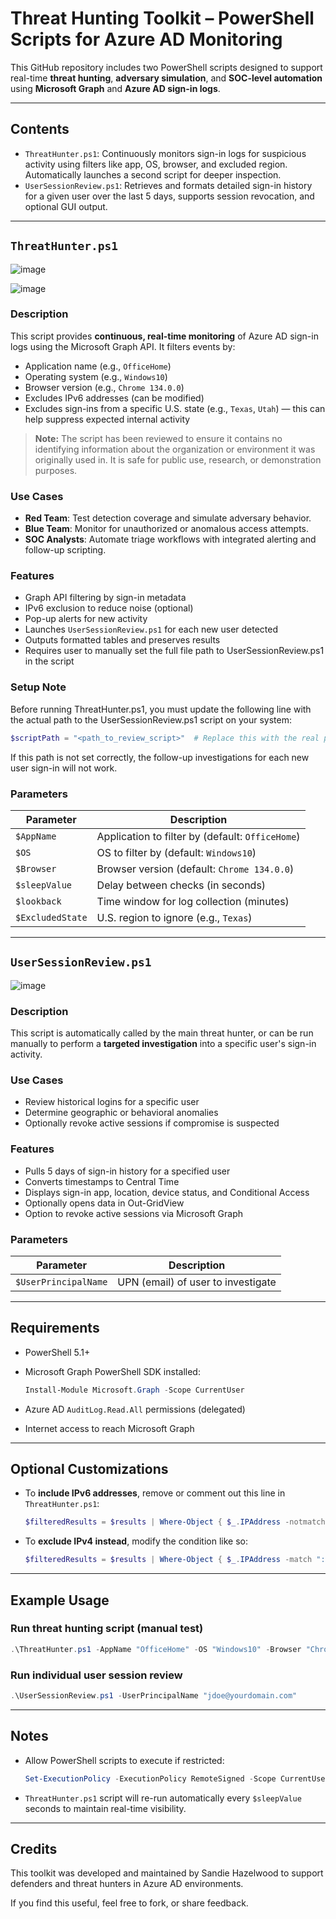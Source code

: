 # Threat Hunting Toolkit – PowerShell Scripts for Azure AD Monitoring

This GitHub repository includes two PowerShell scripts designed to support real-time **threat hunting**, **adversary simulation**, and **SOC-level automation** using **Microsoft Graph** and **Azure AD sign-in logs**.

---

## Contents

* `ThreatHunter.ps1`: Continuously monitors sign-in logs for suspicious activity using filters like app, OS, browser, and excluded region. Automatically launches a second script for deeper inspection.
* `UserSessionReview.ps1`: Retrieves and formats detailed sign-in history for a given user over the last 5 days, supports session revocation, and optional GUI output.

---

## `ThreatHunter.ps1`

![image](https://github.com/user-attachments/assets/ff6b40e0-bdf3-4cf8-ba78-85c2566e759c)

![image](https://github.com/user-attachments/assets/0133a90a-46bc-4543-aaef-5173c0af20e4)

### Description

This script provides **continuous, real-time monitoring** of Azure AD sign-in logs using the Microsoft Graph API. It filters events by:

* Application name (e.g., `OfficeHome`)
* Operating system (e.g., `Windows10`)
* Browser version (e.g., `Chrome 134.0.0`)
* Excludes IPv6 addresses (can be modified)
* Excludes sign-ins from a specific U.S. state (e.g., `Texas`, `Utah`) — this can help suppress expected internal activity

> **Note:** The script has been reviewed to ensure it contains no identifying information about the organization or environment it was originally used in. It is safe for public use, research, or demonstration purposes.

### Use Cases

* **Red Team**: Test detection coverage and simulate adversary behavior.
* **Blue Team**: Monitor for unauthorized or anomalous access attempts.
* **SOC Analysts**: Automate triage workflows with integrated alerting and follow-up scripting.

### Features

* Graph API filtering by sign-in metadata
* IPv6 exclusion to reduce noise (optional)
* Pop-up alerts for new activity
* Launches `UserSessionReview.ps1` for each new user detected
* Outputs formatted tables and preserves results
* Requires user to manually set the full file path to UserSessionReview.ps1 in the script

### Setup Note
Before running ThreatHunter.ps1, you must update the following line with the actual path to the UserSessionReview.ps1 script on your system:
```powershell
$scriptPath = "<path_to_review_script>"  # Replace this with the real path, e.g., "C:\Scripts\UserSessionReview.ps1"
```
If this path is not set correctly, the follow-up investigations for each new user sign-in will not work.



### Parameters

| Parameter        | Description                                      |
| ---------------- | ------------------------------------------------ |
| `$AppName`       | Application to filter by (default: `OfficeHome`) |
| `$OS`            | OS to filter by (default: `Windows10`)           |
| `$Browser`       | Browser version (default: `Chrome 134.0.0`)      |
| `$sleepValue`    | Delay between checks (in seconds)                |
| `$lookback`      | Time window for log collection (minutes)         |
| `$ExcludedState` | U.S. region to ignore (e.g., `Texas`)            |

---

## `UserSessionReview.ps1`

![image](https://github.com/user-attachments/assets/dbfe5fc0-c1e7-436d-954f-81ee83c242b3)


### Description

This script is automatically called by the main threat hunter, or can be run manually to perform a **targeted investigation** into a specific user's sign-in activity.

### Use Cases

* Review historical logins for a specific user
* Determine geographic or behavioral anomalies
* Optionally revoke active sessions if compromise is suspected

### Features

* Pulls 5 days of sign-in history for a specified user
* Converts timestamps to Central Time
* Displays sign-in app, location, device status, and Conditional Access
* Optionally opens data in Out-GridView
* Option to revoke active sessions via Microsoft Graph

### Parameters

| Parameter            | Description                        |
| -------------------- | ---------------------------------- |
| `$UserPrincipalName` | UPN (email) of user to investigate |

---

## Requirements

* PowerShell 5.1+
* Microsoft Graph PowerShell SDK installed:

  ```powershell
  Install-Module Microsoft.Graph -Scope CurrentUser
  ```
* Azure AD `AuditLog.Read.All` permissions (delegated)
* Internet access to reach Microsoft Graph

---

## Optional Customizations

* To **include IPv6 addresses**, remove or comment out this line in `ThreatHunter.ps1`:

  ```powershell
  $filteredResults = $results | Where-Object { $_.IPAddress -notmatch ":" }
  ```

* To **exclude IPv4 instead**, modify the condition like so:

  ```powershell
  $filteredResults = $results | Where-Object { $_.IPAddress -match ":" }
  ```

---

## Example Usage

### Run threat hunting script (manual test)

```powershell
.\ThreatHunter.ps1 -AppName "OfficeHome" -OS "Windows10" -Browser "Chrome 134.0.0" -ExcludedState "Texas" -sleepValue 60 -lookback 30
```

### Run individual user session review

```powershell
.\UserSessionReview.ps1 -UserPrincipalName "jdoe@yourdomain.com"
```

---

## Notes

* Allow PowerShell scripts to execute if restricted:

  ```powershell
  Set-ExecutionPolicy -ExecutionPolicy RemoteSigned -Scope CurrentUser
  ```

* `ThreatHunter.ps1` script will re-run automatically every `$sleepValue` seconds to maintain real-time visibility.

---

## Credits

This toolkit was developed and maintained by Sandie Hazelwood to support defenders and threat hunters in Azure AD environments.

If you find this useful, feel free to fork, or share feedback.


